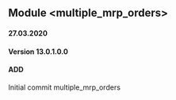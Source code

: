 ## Module <multiple_mrp_orders>

#### 27.03.2020
#### Version 13.0.1.0.0
#### ADD
Initial commit multiple_mrp_orders



